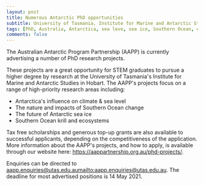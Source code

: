 ```yaml
---
layout: post
title: Numerous Antarctic PhD opportunities
subtitle: University of Tasmania, Institute for Marine and Antarctic Studies, Hobart, Australia
tags: [PhD, Australia, Antarctica, sea leve, sea ice, Southern Ocean, ecosystem]
comments: false
---
```


The Australian Antarctic Program Partnership (AAPP) is currently advertising a number of PhD research projects.

These projects are a great opportunity for STEM graduates to pursue a higher degree by research at the University of Tasmania's Institute for Marine and Antarctic Studies in Hobart. The AAPP's projects focus on a range of high-priority research areas including:

  *   Antarctica's influence on climate & sea level
  *   The nature and impacts of Southern Ocean change
  *   The future of Antarctic sea ice
  *   Southern Ocean krill and ecosystems
  

Tax free scholarships and generous top-up grants are also available to successful applicants, depending on the competitiveness of the application. More information about the AAPP's projects, and how to apply, is available through our website here: <https://aappartnership.org.au/phd-projects/>.

Enquiries can be directed to aapp.enquiries@utas.edu.au<mailto:aapp.enquiries@utas.edu.au>.  The deadline for most advertised positions is 14 May 2021.